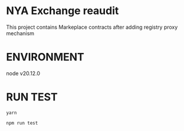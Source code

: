 # NYA Exchange reaudit

This project contains Markeplace contracts after adding registry proxy mechanism
# ENVIRONMENT
node v20.12.0

# RUN TEST
``yarn``

``npm run test``